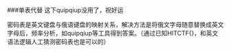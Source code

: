 ###单表代替
这下quipqiup没用了，祝好运

密码表是英文键盘与俄语键盘的映射关系，解决方法是将俄文字母随意替换成英文字母后，频率分析，如quipqiup等工具得到答案。（通过已知HITCTF{}，和英文语法逻辑人工猜测密码表也是可以的）
